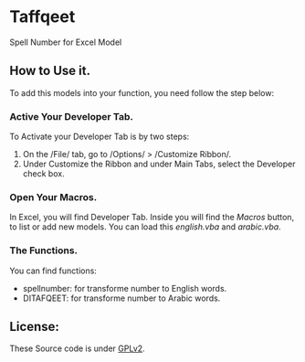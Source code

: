 # Taffqeet
Spell Number for Excel Model

## How to Use it.
To add this models into your function, you need follow the step below:

### Active Your Developer Tab.
To Activate your Developer Tab is by two steps: 
1. On the /File/ tab, go to /Options/ > /Customize Ribbon/.
2. Under Customize the Ribbon and under Main Tabs, select the Developer check box.

### Open Your Macros.
In Excel, you will find Developer Tab. Inside you will find the *Macros* button, to list or add new models. 
You can load this *english.vba* and *arabic.vba*. 

### The Functions. 
You can find functions:

- spellnumber: for transforme number to English words. 
- DITAFQEET: for transforme number to Arabic words. 

## License:
These Source code is under [GPLv2](https://www.gnu.org/licenses/old-licenses/gpl-2.0.en.html).

